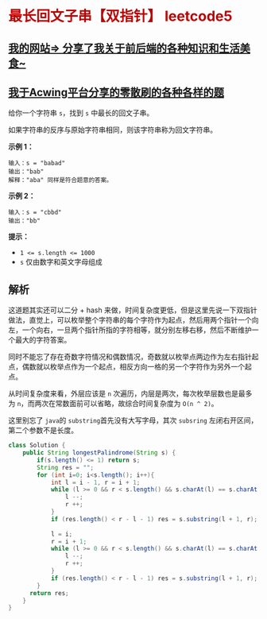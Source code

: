 # <font color='bb000'>最长回文子串【双指针】 leetcode5</font>

## [我的网站=> 分享了我关于前后端的各种知识和生活美食~](https://www.fanxy.cloud)

## [我于Acwing平台分享的零散刷的各种各样的题](https://www.acwing.com/blog/content/33005/) 

给你一个字符串 `s`，找到 `s` 中最长的回文子串。

如果字符串的反序与原始字符串相同，则该字符串称为回文字符串。

 

**示例 1：**

```apl
输入：s = "babad"
输出："bab"
解释："aba" 同样是符合题意的答案。
```



**示例 2：**

```apl
输入：s = "cbbd"
输出："bb"
```



**提示：**

- `1 <= s.length <= 1000`
- `s` 仅由数字和英文字母组成



## 解析

这道题其实还可以二分 + hash 来做，时间复杂度更低，但是这里先说一下双指针做法，直觉上，可以枚举整个字符串的每个字符作为起点，然后用两个指针一个向左，一个向右，一旦两个指针所指的字符相等，就分别左移右移，然后不断维护一个最大的字符答案。

同时不能忘了存在奇数字符情况和偶数情况，奇数就以枚举点两边作为左右指针起点，偶数就以枚举点作为一个起点，相反方向一格的另一个字符作为另外一个起点。

从时间复杂度来看，外层应该是 `n` 次遍历，内层是两次，每次枚举层数也是最多为 `n`，而两次在常数面前可以省略，故综合时间复杂度为 `O(n ^ 2)`。

这里别忘了 `java`的 `substring`首先没有大写字母，其次 `subsring`  左闭右开区间，第二个参数不是长度。

```java
class Solution {
    public String longestPalindrome(String s) {
        if(s.length() <= 1) return s;
        String res = "";
        for (int i=0; i<s.length(); i++){
            int l = i - 1, r = i + 1;
            while (l >= 0 && r < s.length() && s.charAt(l) == s.charAt(r)){
                l --; 
                r ++;
            }
            if (res.length() < r - l - 1) res = s.substring(l + 1, r);
            
            l = i;
            r = i + 1;
            while (l >= 0 && r < s.length() && s.charAt(l) == s.charAt(r)){
                l --; 
                r ++;
            }
            if (res.length() < r - l - 1) res = s.substring(l + 1, r);
        }
      return res;
    }
}
```